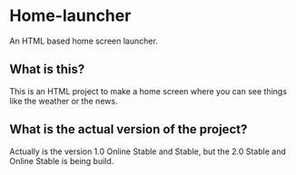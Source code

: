 # Home-launcher
An HTML based home screen launcher.
## What is this?
This is an HTML project to make a home screen where you can see things like the weather or the news.
## What is the actual version of the project?
Actually is the version 1.0 Online Stable and Stable, but the 2.0 Stable and Online Stable is being build.  
